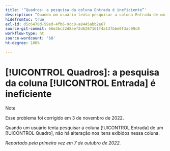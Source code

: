 ```yaml
---
title: '“Quadros: a pesquisa da coluna Entrada é ineficiente”'
description: “Quando um usuário tenta pesquisar a coluna Entrada de um Quadro, não há alteração nos itens exibidos nessa coluna. ”
hidefromtoc: true
exl-id: d5c6470d-59ed-4fb6-9cc8-a8445abb2e67
source-git-commit: 66e3bc22d8aef2d6287161f4a13fbbe0f3ac99c8
workflow-type: ht
source-wordcount: '68'
ht-degree: 100%

---
```


# [!UICONTROL Quadros]: a pesquisa da coluna [!UICONTROL Entrada] é ineficiente

>[!NOTE]
>
>Esse problema foi corrigido em 3 de novembro de 2022.

Quando um usuário tenta pesquisar a coluna [!UICONTROL Entrada] de um [!UICONTROL Quadro], não há alteração nos itens exibidos nessa coluna.

_Reportado pela primeira vez em 7 de outubro de 2022._
